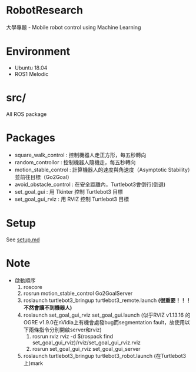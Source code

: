 # RobotResearch
大學專題 - Mobile robot control using Machine Learning

# Environment
* Ubuntu 18.04
* ROS1 Melodic

# src/ 
All ROS package

# Packages
* square_walk_control : 控制機器人走正方形，每五秒轉向
* random_controllor : 控制機器人隨機走，每五秒轉向
* motion_stable_control : 計算機器人的速度與角速度（Asymptotic Stability）並前往目標（Go2Goal）
* avoid_obstacle_control : 在安全距離內，Turtlebot3會倒行(倒退) 
* set_goal_gui : 用 Tkinter 控制 Turtlebot3 目標
* set_goal_gui_rviz : 用 RVIZ 控制 Turtlebot3 目標

# Setup
See [setup.md](setup.md)

# Note
* 啟動順序
	1. roscore 
	2. rosrun motion_stable_control Go2GoalServer 
	3. roslaunch turtlebot3_bringup turtlebot3_remote.launch **(很重要！！！不然會讀不到機器人)**
	4. roslaunch set_goal_gui_rviz set_goal_gui.launch (似乎RVIZ v1.13.16 的OGRE v1.9.0在nVidia上有機會處發bug而segmentation fault，故使用以下兩條指令分別開啟server和rviz)
		1. rosrun rviz rviz -d $(rospack find set_goal_gui_rviz)/rviz/set_goal_gui_rviz.rviz
		2. rosrun set_goal_gui_rviz set_goal_gui_server
	5. roslaunch turtlebot3_bringup turtlebot3_robot.launch (在Turtlebot3 上)mark

